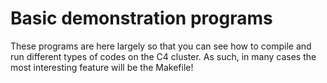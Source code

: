 # Basic demonstration programs

These programs are here largely so that you can see how to compile and
run different types of codes on the C4 cluster.  As such, in many cases
the most interesting feature will be the Makefile!
